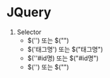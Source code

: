 # JQuery

1. Selector
   - $('') 또는 $("")
   - $('태그명') 또는 $("태그명")
   - $(''#id명) 또는 $("#id명")
   - $('') 또는 $("")